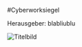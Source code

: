 #Cyberworksiegel

Herausgeber: blabliublu

![Titelbild](http://mfanafuthi.github.io/images/title.png)